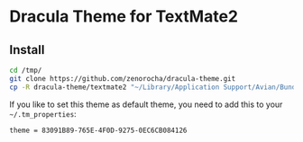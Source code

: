 # Dracula Theme for TextMate2

## Install

```bash
cd /tmp/
git clone https://github.com/zenorocha/dracula-theme.git
cp -R dracula-theme/textmate2 "~/Library/Application Support/Avian/Bundles/textmate2-dracula-theme.tmbundle"
```

If you like to set this theme as default theme, you need to add this to your `~/.tm_properties`:

    theme = 83091B89-765E-4F0D-9275-0EC6CB084126

